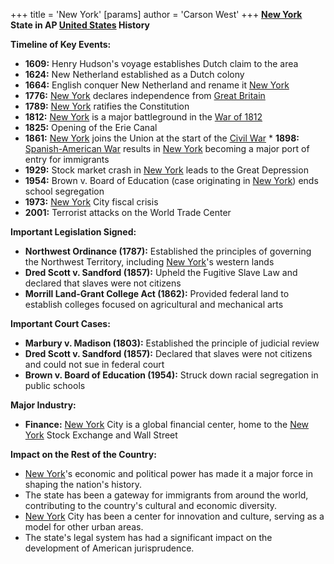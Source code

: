 +++
 title = 'New York'
[params]
	author = 'Carson West'
+++
**[New York](./../new-york/) State in AP [United States](./../united-states/) History**

**Timeline of Key Events:**

* **1609:** Henry Hudson's voyage establishes Dutch claim to the area
* **1624:** New Netherland established as a Dutch colony
* **1664:** English conquer New Netherland and rename it [New York](./../new-york/)
* **1776:** [New York](./../new-york/) declares independence from [Great Britain](./../great-britain/)
* **1789:** [New York](./../new-york/) ratifies the Constitution
* **1812:** [New York](./../new-york/) is a major battleground in the [War of 1812](./../war-of-1812/)
* **1825:** Opening of the Erie Canal
* **1861:** [New York](./../new-york/) joins the Union at the start of the [Civil War](./../civil-war/) * **1898:** [Spanish-American War](./../spanish-american-war/) results in [New York](./../new-york/) becoming a major port of entry for immigrants
* **1929:** Stock market crash in [New York](./../new-york/) leads to the Great Depression
* **1954:** Brown v. Board of Education (case originating in [New York](./../new-york/)) ends school segregation
* **1973:** [New York](./../new-york/) City fiscal crisis
* **2001:** Terrorist attacks on the World Trade Center

**Important Legislation Signed:**

* **Northwest Ordinance (1787):** Established the principles of governing the Northwest Territory, including [New York](./../new-york/)'s western lands
* **Dred Scott v. Sandford (1857):** Upheld the Fugitive Slave Law and declared that slaves were not citizens
* **Morrill Land-Grant College Act (1862):** Provided federal land to establish colleges focused on agricultural and mechanical arts

**Important Court Cases:**

* **Marbury v. Madison (1803):** Established the principle of judicial review
* **Dred Scott v. Sandford (1857):** Declared that slaves were not citizens and could not sue in federal court
* **Brown v. Board of Education (1954):** Struck down racial segregation in public schools

**Major Industry:**

* **Finance:** [New York](./../new-york/) City is a global financial center, home to the [New York](./../new-york/) Stock Exchange and Wall Street

**Impact on the Rest of the Country:**

* [New York](./../new-york/)'s economic and political power has made it a major force in shaping the nation's history.
* The state has been a gateway for immigrants from around the world, contributing to the country's cultural and economic diversity.
* [New York](./../new-york/) City has been a center for innovation and culture, serving as a model for other urban areas.
* The state's legal system has had a significant impact on the development of American jurisprudence.
